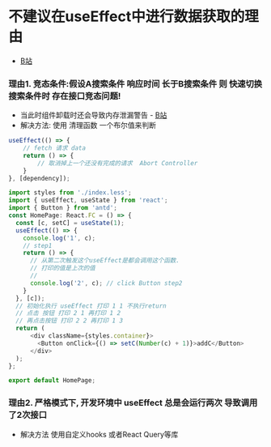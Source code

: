 # 不建议在useEffect中进行数据获取的理由
- [B站](https://www.bilibili.com/video/BV1ECLmzWEqR)
### 理由1.  竞态条件:假设A搜索条件 响应时间 长于B搜索条件 则 快速切换搜索条件时 存在接口竞态问题!
- 当此时组件卸载时还会导致内存泄漏警告 - [B站](https://www.bilibili.com/video/BV1rUnuzPEL8)
- 解决方法: 使用 清理函数 一个布尔值来判断

```javascript
useEffect(() => {
    // fetch 请求 data
    return () => {
        // 取消掉上一个还没有完成的请求  Abort Controller
    }
}, [dependency]);
```

```javascript
import styles from './index.less';
import { useEffect, useState } from 'react';
import { Button } from 'antd';
const HomePage: React.FC = () => {
  const [c, setC] = useState(1);
  useEffect(() => {
    console.log('1', c);
    // step1
    return () => {
      // 从第二次触发这个useEffect是都会调用这个函数.
      // 打印的值是上次的值
      //
      console.log('2', c); // click Button step2
    }
  }, [c]);
  // 初始化执行 useEffect 打印 1 1 不执行return
  // 点击 按钮 打印 2 1 再打印 1 2
  // 再点击按钮 打印 2 2 再打印 1 3
  return (
      <div className={styles.container}>
        <Button onClick={() => setC(Number(c) + 1)}>addC</Button>
      </div>
  );
};

export default HomePage;
```


### 理由2. 严格模式下, 开发环境中 useEffect 总是会运行两次 导致调用了2次接口
-  解决方法 使用自定义hooks 或者React Query等库
